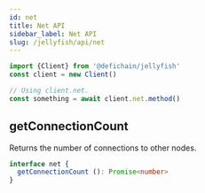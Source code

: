 ```yaml
---
id: net
title: Net API
sidebar_label: Net API
slug: /jellyfish/api/net
---
```


```js
import {Client} from '@defichain/jellyfish'
const client = new Client()

// Using client.net.
const something = await client.net.method()
```

## getConnectionCount

Returns the number of connections to other nodes.

```ts title="client.net.getConnectionCount()"
interface net {
  getConnectionCount (): Promise<number>
}
```
